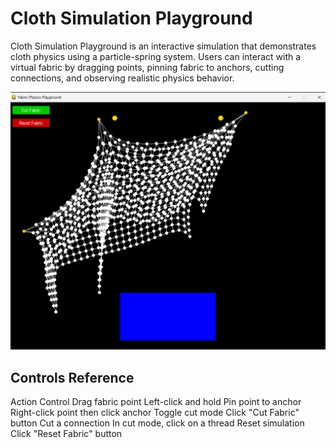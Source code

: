# Cloth Simulation Playground 

Cloth Simulation Playground is an interactive simulation that demonstrates cloth physics using a particle-spring system. Users can interact with a virtual fabric by dragging points, pinning fabric to anchors, cutting connections, and observing realistic physics behavior.

![image alt](https://github.com/jatin913/cloth-simulation/blob/770b2ffd0ade015ef84484a43a4364291d5463d9/clothsim.png)

## Controls Reference

Action	Control
Drag fabric point	Left-click and hold
Pin point to anchor	Right-click point then click anchor
Toggle cut mode	Click "Cut Fabric" button
Cut a connection	In cut mode, click on a thread
Reset simulation	Click "Reset Fabric" button
